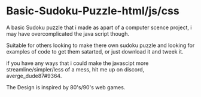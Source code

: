 # Basic-Sudoku-Puzzle-html/js/css
 A basic Sudoku puzzle that i made as apart of a computer scence project, i may have overcomplicated the java script though.

 Suitable for others looking to make there own sudoku puzzle and looking for examples of code to get them satarted, or just download it and tweek it.

 if you have any ways that i could make the javascipt more streamline/simpler/less of a mess, hit me up on discord, averge_dude87#9364.

 The Design is inspired by 80's/90's web games.
